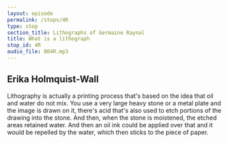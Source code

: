 ```yaml
---
layout: episode
permalink: /stops/4R
type: stop
section_title: Lithographs of Germaine Raynal
title: What is a lithograph
stop_id: 4R
audio_file: 004R.mp3
---
```


## Erika Holmquist-Wall

Lithography is actually a printing process that's based on the idea that oil and water do not mix.  You use a very large heavy stone or a metal plate and the image is drawn on it, there's acid that's also used to etch portions of the drawing into the stone.  And then, when the stone is moistened, the etched areas retained water. And then an oil ink could be applied over that and it would be repelled by the water, which then sticks to the piece of paper.
